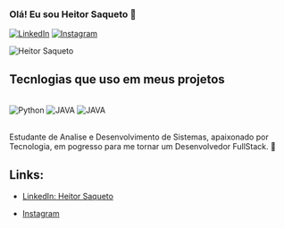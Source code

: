 ### Olá! Eu sou Heitor Saqueto 🤝
[![LinkedIn](https://img.shields.io/badge/LinkedIn-0077B5?style=for-the-badge&logo=linkedin&logoColor=white)](https://www.linkedin.com/in/heitor-saqueto-71bb21121/)
[![Instagram](https://img.shields.io/badge/Instagram-E4405F?style=for-the-badge&logo=instagram&logoColor=white)](https://www.instagram.com/heitorsaqueto/)

![Heitor Saqueto](https://github-readme-stats.vercel.app/api?username=Heitor-Saqueto&show_icons=true&theme=tokyonight)


## Tecnlogias que uso em meus projetos


<div style= "display:inline_block"><br/>
  <img aling="center" alt="Python" src="https://img.shields.io/badge/Python-3776AB?style=for-the-badge&logo=python&logoColor=yellow"/>
   <img aling="center" alt="JAVA" src="https://img.shields.io/badge/Java-ED8B00?style=for-the-badge&logo=java&logoColor=white"/>
    <img aling="center" alt="JAVA" src="https://img.shields.io/badge/JavaScript-323330?style=for-the-badge&logo=javascript&logoColor=F7DF1E"/>
</div><br/>

Estudante de Analise e Desenvolvimento de Sistemas, apaixonado por Tecnologia, em pogresso para me tornar um Desenvolvedor FullStack. 👊

## Links:
- [LinkedIn: Heitor Saqueto](https://www.linkedin.com/in/heitor-saqueto-71bb21121/)

- [Instagram](https://www.instagram.com/heitorsaqueto/)
